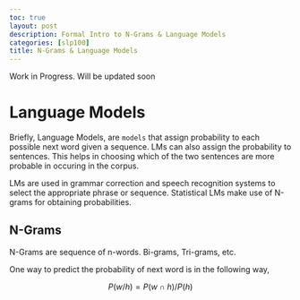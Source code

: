 ```yaml
---
toc: true
layout: post
description: Formal Intro to N-Grams & Language Models 
categories: [slp100]
title: N-Grams & Language Models
---
```


Work in Progress. Will be updated soon

# Language Models

Briefly, Language Models, are `models` that assign probability to each possible next word given a sequence. LMs can also assign the probability to sentences. This helps in choosing which of the two sentences are more probable in occuring in the corpus.

LMs are used in grammar correction and speech recognition systems to select the appropriate phrase or sequence. Statistical LMs make use of N-grams for obtaining probabilities.

## N-Grams

N-Grams are sequence of n-words. Bi-grams, Tri-grams, etc.

One way to predict the probability of next word is in the following way,

$$
P(w/h) = P(w ∩ h)/ P(h)
$$
